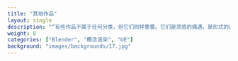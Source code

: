 ```yaml
---
title: "其他作品"
layout: single
description: "“有些作品不属于任何分类，但它们同样重要。它们是灵感的偶遇，是形式的试验，也是我创作旅程中的意外之喜。”"
weight: 8
categories: ["Blender", "概念渲染", "UE"]
background: "images/backgrounds/17.jpg"
---
```

